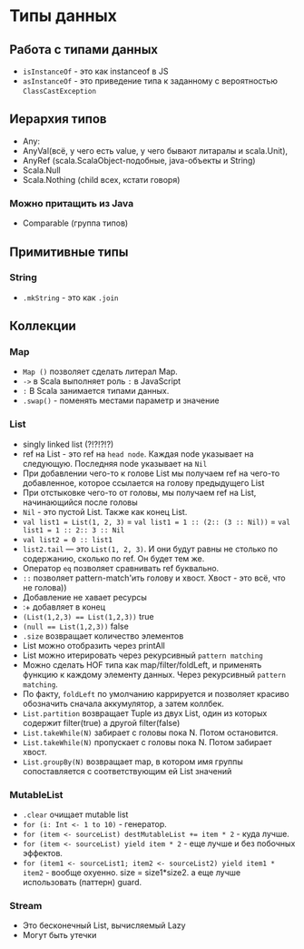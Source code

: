 # Типы данных

## Работа с типами данных

- `isInstanceOf` - это как instanceof в JS
- `asInstanceOf` - это приведение типа к заданному с вероятностью `ClassCastException`

## Иерархия типов

- Any: 
- AnyVal(всё, у чего есть value, у чего бывают литаралы и scala.Unit), 
- AnyRef (scala.ScalaObject-подобные, java-объекты и String)
- Scala.Null
- Scala.Nothing (child всех, кстати говоря)

### Можно притащить из Java

- Comparable (группа типов)

## Примитивные типы

### String

- `.mkString` - это как `.join`

## Коллекции

### Map

- `Map ()` позволяет сделать литерал Map.
- `->` в Scala выполняет роль `:` в JavaScript
- `:` В Scala занимается типами данных.
- `.swap()` - поменять местами параметр и значение 

### List
- singly linked list (?!?!?!?)
- ref на List - это ref на `head node`. Каждая node указывает на следующую. Последняя node указывает на `Nil`
- При добавлении чего-то к голове List мы получаем ref на чего-то добавленное, которое ссылается на голову предыдущего List
- При отстыковке чего-то от головы, мы получаем ref на List, начинающийся после головы
- `Nil` - это пустой List. Также как конец List.
- `val list1 = List(1, 2, 3)` = `val list1 = 1 :: (2:: (3 :: Nil))` = `val list1 = 1 :: 2:: 3 :: Nil`
- `val list2 = 0 :: list1`
- `list2.tail` — это `List(1, 2, 3)`. И они будут равны не столько по содержанию, сколько по ref. Он будет тем же.
- Оператор `eq` позволяет сравнивать ref буквально.
- `::` позволяет pattern-match'ить голову и хвост. Хвост - это всё, что не голова))
- Добавление не хавает ресурсы
- :+ добавляет в конец
- `(List(1,2,3) == List(1,2,3))` true
- `(null == List(1,2,3))` false
- `.size` возвращает количество элементов
- List можно отобразить через printAll
- List можно итерировать через рекурсивный `pattern matching`
- Можно сделать HOF типа как map/filter/foldLeft, и применять функцию к каждому элементу данных. Через рекурсивный `pattern matching`.
- По факту, `foldLeft` по умолчанию каррируется и позволяет красиво обозначить сначала аккумулятор, а затем коллбек.
- `List.partition` возвращает Tuple из двух List, один из которых содержит filter(true) а другой filter(false)
- `List.takeWhile(N)` забирает с головы пока N. Потом остановится.
- `List.takeWhile(N)` пропускает с головы пока N. Потом забирает хвост.
- `List.groupBy(N)` возвращает map, в котором имя группы сопоставляется с соответствующим ей List значений

### MutableList

- `.clear` очищает mutable list
- `for (i: Int <- 1 to 10)` - генератор.
- `for (item <- sourceList) destMutableList += item * 2` - куда лучше.
- `for (item <- sourceList) yield item * 2` - еще лучше и без побочных эффектов.
- `for (item1 <- sourceList1; item2 <- sourceList2) yield item1 * item2` - вообще охуенно. size = size1*size2. а еще лучше использовать (паттерн) guard.

### Stream

- Это бесконечный List, вычисляемый Lazy
- Могут быть утечки